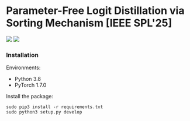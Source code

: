 # Parameter-Free Logit Distillation via Sorting Mechanism [IEEE SPL'25]
[![](https://img.shields.io/badge/arXiv-2508.16544-green.svg)](https://arxiv.org/abs/2508.16544) [![](https://img.shields.io/badge/paper-ieee.spl-red.svg)](https://ieeexplore.ieee.org/document/11141360)

### Installation

Environments:

- Python 3.8
- PyTorch 1.7.0

Install the package:

```
sudo pip3 install -r requirements.txt
sudo python3 setup.py develop
```
